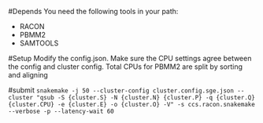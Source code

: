 #Depends
You need the following tools in your path:
- RACON
- PBMM2
- SAMTOOLS

#Setup
Modify the config.json. Make sure the CPU settings agree between the config and cluster config. Total CPUs for PBMM2 are split by sorting and aligning


#submit
```snakemake -j 50 --cluster-config cluster.config.sge.json --cluster "qsub -S {cluster.S} -N {cluster.N} {cluster.P} -q {cluster.Q} {cluster.CPU} -e {cluster.E} -o {cluster.O} -V" -s ccs.racon.snakemake --verbose -p --latency-wait 60```
